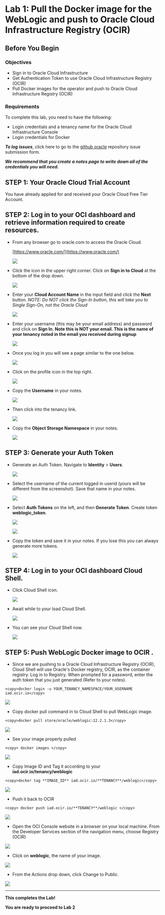 # Lab 1: Pull the Docker image for the WebLogic and push to Oracle Cloud Infrastructure Registry (OCIR)

## Before You Begin
### Objectives
- Sign in to Oracle Cloud Infrastructure
- Get Authentication Token to use Oracle Cloud Infrastructure Registry (OCIR)
- Pull Docker images for the operator and push to Oracle Cloud Infrastructure Registry (OCIR)

### Requirements
To complete this lab, you need to have the following:
- Login credentials and a tenancy name for the Oracle Cloud Infrastructure Console
- Login credentials for Docker


***To log issues***, click here to go to the [github oracle](https://github.com/oracle/learning-library/issues/new) repository issue submission form.

***We recommend that you create a notes page to write down all of the credentials you will need.***

## **STEP 1:** Your Oracle Cloud Trial Account

You have already applied for and received your Oracle Cloud Free Tier Account.

## **STEP 2:** Log in to your OCI dashboard and retrieve information required to create resources.

- From any browser go to oracle.com to access the Oracle Cloud.

    [https://www.oracle.com/](https://www.oracle.com/)

    ![](images/0/login-screen.png " ")

- Click the icon in the upper right corner.  Click on **Sign in to Cloud** at the bottom of the drop down.   

  ![](images/0/signup.png " ")   
 
- Enter your **Cloud Account Name** in the input field and click the **Next** button.  *NOTE:  Do NOT click the Sign-In button, this will take you to Single Sign-On, not the Oracle Cloud*

  ![](images/1/001.png " ")
    
- Enter your username (this may be your email address) and password and click on **Sign In**.  **Note this is NOT your email. This is the name of your tenancy noted in the email you received during signup**

  ![](images/1/002.png " ")

- Once you log in you will see a page similar to the one below.

  ![](images/1/004.png " ") 

- Click on the profile icon in the top right.

  ![](images/1/004_1.png " ")

- Copy the **Username** in your notes.

  ![](images/1/004_4.png " ")

- Then click into the tenancy link.
  
  ![](images/1/004_2.png " ")


- Copy the **Object Storage Namespace** in your notes.

  ![](images/1/004_3.png " ")

## **STEP 3:** Generate your Auth Token

- Generate an Auth Token.  Navigate to **Identity** > **Users**.  

  ![](images/1/021.png " ")

- Select the username of the current logged in userid (yours will be different from the screenshot). Save that name in your notes.

  ![](images/1/022.png " ")

- Select **Auth Tokens** on the left, and then **Generate Token**.  Create token **weblogic_token**.

  ![](images/1/023.png " ")

  ![](images/1/024.png " ")

- Copy the token and save it in your notes.  If you lose this you can always generate more tokens.

  ![](images/1/025.png " ")

## **STEP 4:** Log in to your OCI dashboard Cloud Shell.

- Click Cloud Shell icon.
  
  ![](images/1/005.png " ")

- Await while to your load Cloud Shell.
  
  ![](images/1/006.png " ")

- You can see your Cloud Shell now.

  ![](images/1/007.png " ")

## **STEP 5:** Push WebLogic Docker image to OCIR .

- Since we are pushing to a Oracle Cloud Infrastructure Registry (OCIR), Cloud Shell will use Oracle's Docker registry, OCIR, as the container registry. Log in to Registry. When prompted for a password, enter the auth token that you just generated (Refer to your notes).
```
<copy>docker login -u YOUR_TENANCY_NAMESPACE/YOUR_USERNAME iad.ocir.io</copy> 
```
![](images/1/008.png " ")

- Copy docker pull command in to Cloud Shell to pull WebLogic image.
```
<copy>docker pull store/oracle/weblogic:12.2.1.3</copy>
```
![](images/1/009.png " ")

- See your image properly pulled
```  
<copy> docker images </copy>
```
![](images/1/010.png " ")

- Copy Image ID and Tag it according to your **iad.ocir.io/tenancy/weblogic**
```
<copy>docker tag **IMAGE_ID** iad.ocir.io/**TENANCY**/weblogic</copy>
```
![](images/1/011.png " ")

- Push it back to OCIR 
```
<copy> docker push iad.ocir.io/**TENANCY**/weblogic </copy>
```
![](images/1/013.png " ")

- Open the OCI Console website in a browser on your local machine. From the Developer Services section of the navigation menu, choose Registry (OCIR)
  
![](images/1/014.png " ")

- Click on **weblogic**, the name of your image.

![](images/1/015.png " ")

- From the Actions drop down, click Change to Public.

![](images/1/016.png " ")

***

**This completes the Lab!**

**You are ready to proceed to Lab 2**
